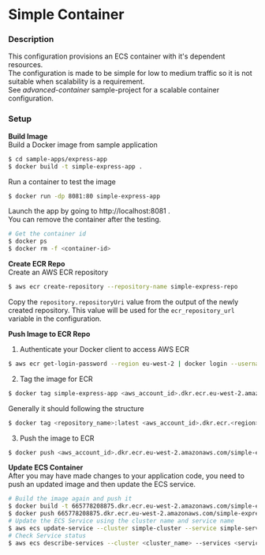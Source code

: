 # Simple Container
### Description
This configuration provisions an ECS container with it's dependent resources.  
The configuration is made to be simple for low to medium traffic so it is not suitable when scalability is a requirement.  
See _advanced-container_ sample-project for a scalable container configuration.

### Setup
__Build Image__  
Build a Docker image from sample application
```bash
$ cd sample-apps/express-app
$ docker build -t simple-express-app .
```
Run a container to test the image
```bash
$ docker run -dp 8081:80 simple-express-app
```
Launch the app by going to http://localhost:8081 .   
You can remove the container after the testing.
```bash
# Get the container id
$ docker ps
$ docker rm -f <container-id>
```

__Create ECR Repo__  
Create an AWS ECR repository
```bash
$ aws ecr create-repository --repository-name simple-express-repo
```
Copy the `repository.repositoryUri` value from the output of the newly created repository. This value will be used for the `ecr_repository_url` variable in the configuration.  

__Push Image to ECR Repo__  
1. Authenticate your Docker client to access AWS ECR
```bash
$ aws ecr get-login-password --region eu-west-2 | docker login --username AWS --password-stdin <aws_account_id>.dkr.ecr.eu-west-2.amazonaws.com
```
2. Tag the image for ECR
```bash
$ docker tag simple-express-app <aws_account_id>.dkr.ecr.eu-west-2.amazonaws.com/simple-express-repo
```
Generally it should following the structure
```bash
$ docker tag <repository_name>:latest <aws_account_id>.dkr.ecr.<region>.amazonaws.com/<repository_name>:latest
```
3. Push the image to ECR
```bash
$ docker push <aws_account_id>.dkr.ecr.eu-west-2.amazonaws.com/simple-express-repo
```

__Update ECS Container__  
After you may have made changes to your application code, you need to push an updated image and then update the ECS service. 
```bash
# Build the image again and push it
$ docker build -t 665778208875.dkr.ecr.eu-west-2.amazonaws.com/simple-express-repo .
$ docker push 665778208875.dkr.ecr.eu-west-2.amazonaws.com/simple-express-repo
# Update the ECS Service using the cluster name and service name
$ aws ecs update-service --cluster simple-cluster --service simple-service --force-new-deployment
# Check Service status
$ aws ecs describe-services --cluster <cluster_name> --services <service_name>
```
